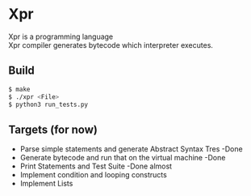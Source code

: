 # Xpr
Xpr is a programming language\
Xpr compiler generates bytecode which interpreter executes.

## Build
```bash
$ make
$ ./xpr <File>
$ python3 run_tests.py
```

## Targets (for now)
- Parse simple statements and generate Abstract Syntax Tres -Done
- Generate bytecode and run that on the virtual machine -Done
- Print Statements and Test Suite -Done almost
- Implement condition and looping constructs
- Implement Lists

